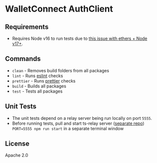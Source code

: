 # WalletConnect AuthClient

## Requirements

- Requires Node v16 to run tests due to [this issue with ethers + Node v17+](https://github.com/webpack/webpack/issues/14532).

## Commands

- `clean` - Removes build folders from all packages
- `lint` - Runs [eslint](https://eslint.org/) checks
- `prettier` - Runs [prettier](https://prettier.io/) checks
- `build` - Builds all packages
- `test` - Tests all packages

## Unit Tests

- The unit tests depend on a relay server being run locally on port `5555`.
- Before running tests, pull and start ts-relay server ([separate repo](https://github.com/WalletConnect/ts-relay)) `PORT=5555 npm run start` in a separate terminal window

## License

Apache 2.0

